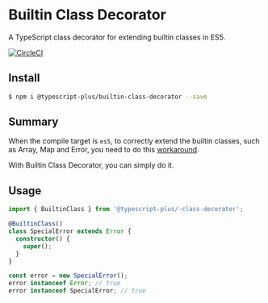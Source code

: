 # Builtin Class Decorator

A TypeScript class decorator for extending builtin classes in ES5.

[![CircleCI](https://circleci.com/gh/typescript-plus/builtin-class-decorator.svg?style=svg)](https://circleci.com/gh/typescript-plus/builtin-class-decorator)

## Install

```bash
$ npm i @typescript-plus/builtin-class-decorator --save
```

## Summary

When the compile target is `es5`, to correctly extend the builtin classes, such as Array, Map and Error, you need to do this [workaround](https://github.com/Microsoft/TypeScript/wiki/Breaking-Changes#extending-built-ins-like-error-array-and-map-may-no-longer-work).

With Builtin Class Decorator, you can simply do it.

## Usage

```ts
import { BuiltinClass } from '@typescript-plus/-class-decorator';

@BuiltinClass()
class SpecialError extends Error {
  constructor() {
    super();
  }
}

const error = new SpecialError();
error instanceof Error; // true
error instanceof SpecialError; // true
```
